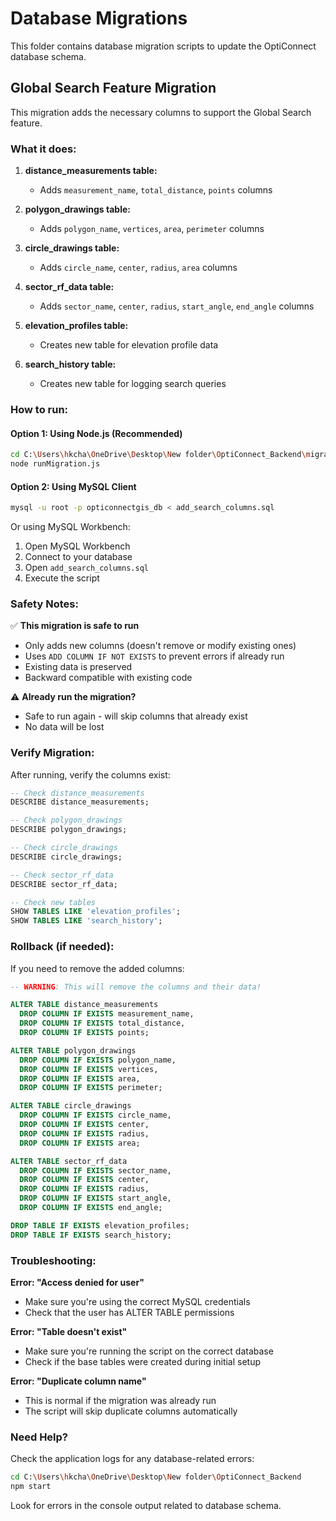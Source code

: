 # Database Migrations

This folder contains database migration scripts to update the OptiConnect database schema.

## Global Search Feature Migration

This migration adds the necessary columns to support the Global Search feature.

### What it does:

1. **distance_measurements table:**
   - Adds `measurement_name`, `total_distance`, `points` columns

2. **polygon_drawings table:**
   - Adds `polygon_name`, `vertices`, `area`, `perimeter` columns

3. **circle_drawings table:**
   - Adds `circle_name`, `center`, `radius`, `area` columns

4. **sector_rf_data table:**
   - Adds `sector_name`, `center`, `radius`, `start_angle`, `end_angle` columns

5. **elevation_profiles table:**
   - Creates new table for elevation profile data

6. **search_history table:**
   - Creates new table for logging search queries

### How to run:

#### Option 1: Using Node.js (Recommended)

```bash
cd C:\Users\hkcha\OneDrive\Desktop\New folder\OptiConnect_Backend\migrations
node runMigration.js
```

#### Option 2: Using MySQL Client

```bash
mysql -u root -p opticonnectgis_db < add_search_columns.sql
```

Or using MySQL Workbench:
1. Open MySQL Workbench
2. Connect to your database
3. Open `add_search_columns.sql`
4. Execute the script

### Safety Notes:

✅ **This migration is safe to run**
- Only adds new columns (doesn't remove or modify existing ones)
- Uses `ADD COLUMN IF NOT EXISTS` to prevent errors if already run
- Existing data is preserved
- Backward compatible with existing code

⚠️ **Already run the migration?**
- Safe to run again - will skip columns that already exist
- No data will be lost

### Verify Migration:

After running, verify the columns exist:

```sql
-- Check distance_measurements
DESCRIBE distance_measurements;

-- Check polygon_drawings
DESCRIBE polygon_drawings;

-- Check circle_drawings
DESCRIBE circle_drawings;

-- Check sector_rf_data
DESCRIBE sector_rf_data;

-- Check new tables
SHOW TABLES LIKE 'elevation_profiles';
SHOW TABLES LIKE 'search_history';
```

### Rollback (if needed):

If you need to remove the added columns:

```sql
-- WARNING: This will remove the columns and their data!

ALTER TABLE distance_measurements
  DROP COLUMN IF EXISTS measurement_name,
  DROP COLUMN IF EXISTS total_distance,
  DROP COLUMN IF EXISTS points;

ALTER TABLE polygon_drawings
  DROP COLUMN IF EXISTS polygon_name,
  DROP COLUMN IF EXISTS vertices,
  DROP COLUMN IF EXISTS area,
  DROP COLUMN IF EXISTS perimeter;

ALTER TABLE circle_drawings
  DROP COLUMN IF EXISTS circle_name,
  DROP COLUMN IF EXISTS center,
  DROP COLUMN IF EXISTS radius,
  DROP COLUMN IF EXISTS area;

ALTER TABLE sector_rf_data
  DROP COLUMN IF EXISTS sector_name,
  DROP COLUMN IF EXISTS center,
  DROP COLUMN IF EXISTS radius,
  DROP COLUMN IF EXISTS start_angle,
  DROP COLUMN IF EXISTS end_angle;

DROP TABLE IF EXISTS elevation_profiles;
DROP TABLE IF EXISTS search_history;
```

### Troubleshooting:

**Error: "Access denied for user"**
- Make sure you're using the correct MySQL credentials
- Check that the user has ALTER TABLE permissions

**Error: "Table doesn't exist"**
- Make sure you're running the script on the correct database
- Check if the base tables were created during initial setup

**Error: "Duplicate column name"**
- This is normal if the migration was already run
- The script will skip duplicate columns automatically

### Need Help?

Check the application logs for any database-related errors:
```bash
cd C:\Users\hkcha\OneDrive\Desktop\New folder\OptiConnect_Backend
npm start
```

Look for errors in the console output related to database schema.
